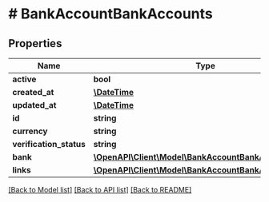 # # BankAccountBankAccounts

## Properties

Name | Type | Description | Notes
------------ | ------------- | ------------- | -------------
**active** | **bool** |  | [optional]
**created_at** | [**\DateTime**](\DateTime.md) |  | [optional]
**updated_at** | [**\DateTime**](\DateTime.md) |  | [optional]
**id** | **string** |  | [optional]
**currency** | **string** |  | [optional]
**verification_status** | **string** |  | [optional]
**bank** | [**\OpenAPI\Client\Model\BankAccountBankAccountsBank**](BankAccountBankAccountsBank.md) |  | [optional]
**links** | [**\OpenAPI\Client\Model\BankAccountBankAccountsLinks**](BankAccountBankAccountsLinks.md) |  | [optional]

[[Back to Model list]](../../README.md#models) [[Back to API list]](../../README.md#endpoints) [[Back to README]](../../README.md)
